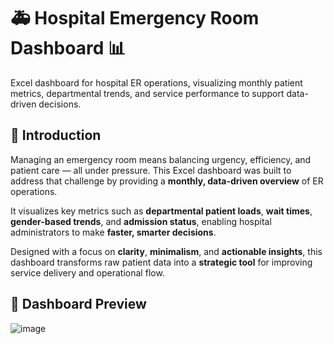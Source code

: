 # 🚑 Hospital Emergency Room Dashboard 📊  
Excel dashboard for hospital ER operations, visualizing monthly patient metrics, departmental trends, and service performance to support data-driven decisions.
## 🏥 Introduction

Managing an emergency room means balancing urgency, efficiency, and patient care — all under pressure. This Excel dashboard was built to address that challenge by providing a **monthly, data-driven overview** of ER operations.

It visualizes key metrics such as **departmental patient loads**, **wait times**, **gender-based trends**, and **admission status**, enabling hospital administrators to make **faster, smarter decisions**.

Designed with a focus on **clarity**, **minimalism**, and **actionable insights**, this dashboard transforms raw patient data into a **strategic tool** for improving service delivery and operational flow.

## 📸 Dashboard Preview  
![image](https://github.com/user-attachments/assets/4ea52d2e-58fc-46f4-ba6a-34690e96f171)

